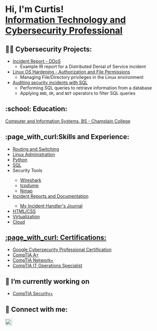 <h1>Hi, I'm Curtis! <br/><a href="https://www.linkedin.com/in/curtis-g-osbey-iii-4b183315b/"> Information Technology and Cybersecurity Professional</a></h1>

<h2>👨‍💻 Cybersecurity Projects:</h2>

- <a href="https://github.com/cosbey/incidentreports/blob/main/ddos%20attack.md">Incident Report - DDoS</a>
  - Example IR report for a Distributed Denial of Service incident
- <a href="https://github.com/cosbey/linux-admin/tree/main/Security/Linux%20OS%20Hardening%20-%20File%20Permissions">Linux OS Hardening - Authorization and File Permissions</a>
  - Managing File/Directory privileges in the Linux environment
- <a href= "https://github.com/cosbey/SQL/blob/main/Data%20Retrieval/Project%20-%20Auditing%20security%20incidents%20with%20SQL/README.md">Auditing security incidents with SQL</a>
  - Performing SQL queries to retrieve information from a database
  - Applying `AND`, `OR`, and `NOT` operators to filter SQL queries
<!-- - [Praciting DS & Algos in Python](https://github.com/joshmadakor1/Algorithms-Practice) -->

<h2> :school: Education: </h2>
<a href="https://www.parchment.com/u/award/b9486e253d359b34ae723ab8ec31fe94">Computer and Information Systems, BS - Champlain College</a>

<h2>:page_with_curl:Skills and Experience:</h2>
<ul>
  <li><a href="https://github.com/cosbey/routing-and-switching">Routing and Switching</a></li>
  <li><a href="https://github.com/cosbey/linux-admin">Linux Administration</a></li>
  <li><a href="https://github.com/cosbey/python">Python</a></li>
  <li><a href="https://github.com/cosbey/SQL">SQL</a></li>
  <li>Security Tools</li>
    <ul>
      <li><a href= "https://github.com/cosbey/wireshark">Wireshark</li>
      <li><a href="https://github.com/cosbey/tcpdump">tcpdump</li>
      <li>Nmap</li>
    </ul>
  <li>Incident Reports and Documentation</li>
    <ul>
      <li><a href="https://docs.google.com/document/d/1eoH05XfhHIf8ylZz05J6d6B9gbk_goAw/edit?usp=sharing&ouid=115347439251393536117&rtpof=true&sd=true">My Incident Handler's Journal</li>
    </ul>
  <li>HTML/CSS</li>
  <li>Virtualization</li>
  <li>Cloud</li>
</ul>

          
  

<h2> :page_with_curl: Certifications:</h2>

- <a href="https://www.credly.com/badges/3a89db7e-e319-4bc2-a0e1-e7a66ab02426/linked_in?t=s29klo"> Google Cybersecurity Professional Certification</a>
- <a href="https://www.credly.com/badges/d8e529b4-83cf-42c5-8f11-cbd809ce5642/public_url">CompTIA A+</a>
- <a href="https://www.credly.com/badges/f710d457-be2f-4d98-8a34-cbda9ef6df4c/linked_in_profile">CompTIA Network+</a>
- <a href="https://www.credly.com/badges/40b04fa9-2376-4c77-9475-2fd9845a2024/linked_in_profile">CompTIA IT Operations Specialist</a>



<h2>🔭 I’m currently working on</h2>

- <a href="https://www.comptia.org/certifications/security"> CompTIA Security+</a>

<h2> 🤳 Connect with me:</h2>


[<img align="left" alt="Curtis G Osbeyy III | LinkedIn" width="22px" src="https://cdn.jsdelivr.net/npm/simple-icons@v3/icons/linkedin.svg" />][linkedin]

[linkedin]: https://www.linkedin.com/in/curtis-g-osbey-iii-4b183315b/

<!--
**cosbey/cosbey** is a ✨ _special_ ✨ repository because its `README.md` (this file) appears on your GitHub profile.

Here are some ideas to get you started:

- 🔭 I’m currently working on ...
- 🌱 I’m currently learning ...
- 👯 I’m looking to collaborate on ...
- 🤔 I’m looking for help with ...
- 💬 Ask me about ...
- 📫 How to reach me: ...
- 😄 Pronouns: ...
- ⚡ Fun fact: ...
-->

